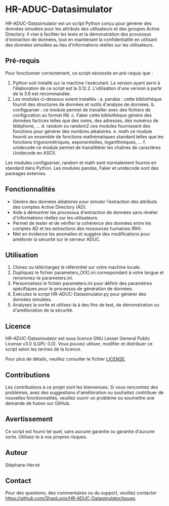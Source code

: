 # HR-ADUC-Datasimulator

HR-ADUC-Datasimulator est un script Python conçu pour générer des données simulées pour les attributs des utilisateurs et des groupes Active Directory. Il vise à faciliter les tests et la démonstration des processus d'extraction de données, tout en maintenant la confidentialité en utilisant des données simulées au lieu d'informations réelles sur les utilisateurs.

## Pré-requis

Pour fonctionner correctement, ce script nécessite en pré-requis que :
1. Python soit installé sur la machine l'exécutant. La version ayant servi à l'élaboration de ce script est la 3.12.2. L'utilisation d'une version à partir de la 3.6 est recommandée.
2. Les modules ci-dessous soient installés :
	a. pandas :
		cette bibliothèque fournit des structures de données et outils d'analyse de données.
	b. configparser : 
		ce module permet de travailler avec des fichiers de configuration au format INI.
	c. Faker
		cette bibliothèque génère des données factices telles que des noms, des adresses, des numéros de téléphone, ...
	d. random ou random2
		ces modules fournissent des fonctions pour générer des nombres aléatoires.
	e. math
		ce module fournit un ensemble de fonctions mathématiques standard telles que les fonctions trigonométriques, exponentielles, logarithmiques, ...
	f. unidecode
		ce module permet de translittérer les chaînes de caractères Unidecode en ASCII.
		
Les modules configparser, random et math sont normalement fournis en standard dans Python.
Les modules pandas, Faker et unidecode sont des packages externes.


## Fonctionnalités

- Génère des données aléatoires pour simuler l'extraction des attributs des comptes Active Directory (AD).
- Aide à démontrer les processus d'extraction de données sans révéler d'informations réelles sur les utilisateurs.
- Permet de tester et de vérifier la cohérence des données entre les comptes AD et les extractions des ressources humaines (RH).
- Met en évidence les anomalies et suggère des modifications pour améliorer la sécurité sur le serveur ADUC.

## Utilisation

1. Clonez ou téléchargez le référentiel sur votre machine locale.
2. Dupliquez le fichier parameters_[XX].ini correspondant à votre langue et renommez-le parameters.ini.
3. Personnalisez le fichier parameters.ini pour définir des paramètres spécifiques pour le processus de génération de données.
4. Exécutez le script HR-ADUC-Datasimulator.py pour générer des données simulées.
5. Analysez la sortie et utilisez-la à des fins de test, de démonstration ou d'amélioration de la sécurité.

## Licence

HR-ADUC-Datasimulator est sous licence GNU Lesser General Public License v3.0 (LGPL-3.0). Vous pouvez utiliser, modifier et distribuer ce script selon les termes de la licence.

Pour plus de détails, veuillez consulter le fichier [LICENSE](https://github.com/ShaoLunix/HR-ADUC-Datasimulator/blob/main/LICENSE).

## Contributions

Les contributions à ce projet sont les bienvenues. Si vous rencontrez des problèmes, avez des suggestions d'amélioration ou souhaitez contribuer de nouvelles fonctionnalités, veuillez ouvrir un problème ou soumettre une demande de fusion sur GitHub.

## Avertissement

Ce script est fourni tel quel, sans aucune garantie ou garantie d'aucune sorte. Utilisez-le à vos propres risques.

## Auteur

Stéphane-Hervé

## Contact

Pour des questions, des commentaires ou du support, veuillez contacter https://github.com/ShaoLunix/HR-ADUC-Datasimulator/issues.
